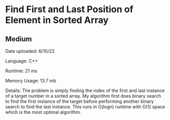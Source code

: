 
# Find First and Last Position of Element in Sorted Array

## Medium

Date uploaded: 6/10/22

Language: C++

Runtime: 21 ms

Memory Usage: 13.7 mb

Details: The problem is simply finding the index of the first and last instance of a target number in a sorted array. My algorithm first does binary search to find the first instance of the target before performing another binary search to find the last instance. This runs in O(logn) runtime with O(1) space which is the most optimal algorithm.
